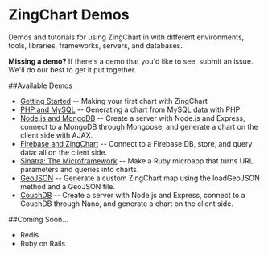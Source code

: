 # ZingChart Demos

Demos and tutorials for using ZingChart in with different environments, tools, libraries, frameworks, servers, and databases.

**Missing a demo?**
If there's a demo that you'd like to see, submit an issue. We'll do our best to get it put together.

##Available Demos

* [Getting Started](Getting%20Started/README.md) -- Making your first chart with ZingChart
* [PHP and MySQL](MySQL/README.md) -- Generating a chart from MySQL data with PHP
* [Node.js and MongoDB](MongoDB/README.md) -- Create a server with Node.js and Express, connect to a MongoDB through Mongoose, and generate a chart on the client side with AJAX.
* [Firebase and ZingChart](Firebase/README.md) -- Connect to a Firebase DB, store, and query data: all on the client side.
* [Sinatra: The Microframework](Sinatra/README.md) -- Make a Ruby microapp that turns URL parameters and queries into charts.
* [GeoJSON](GeoJSON/README.md) -- Generate a custom ZingChart map using the loadGeoJSON method and a GeoJSON file.
* [CouchDB](CouchDB/README.md) -- Create a server with Node.js and Express, connect to a CouchDB through Nano, and generate a chart on the client side.

##Coming Soon...

* Redis
* Ruby on Rails